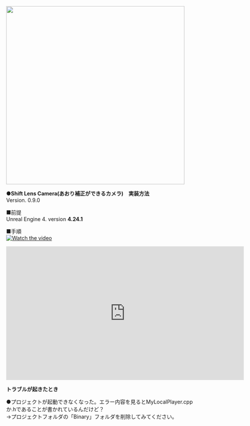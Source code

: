 <img src="https://christinayan01.jp/architecture/wp-content/uploads/2020/10/ue4_shift_lens_camera.jpg" width=480 height=auto>

**●Shift Lens Camera(あおり補正ができるカメラ)　実装方法**  
Version. 0.9.0

■前提  
Unreal Engine 4. version **4.24.1**    

■手順  
[![Watch the video](https://img.youtube.com/vi/tHH9NRKzOhw/0.jpg)](https://youtu.be/tHH9NRKzOhw)

<iframe width="640" height="360" src="https://www.youtube.com/embed/tHH9NRKzOhw" frameborder="0" allow="accelerometer; autoplay; clipboard-write; encrypted-media; gyroscope; picture-in-picture" allowfullscreen></iframe>

**トラブルが起きたとき**

●プロジェクトが起動できなくなった。エラー内容を見るとMyLocalPlayer.cppか.hであることが書かれているんだけど？  
→プロジェクトフォルダの「Binary」フォルダを削除してみてください。
